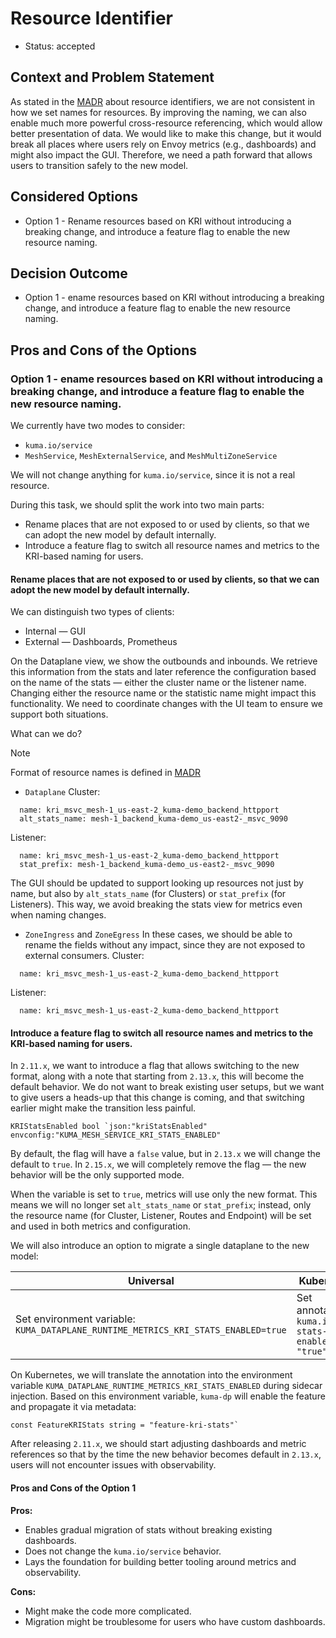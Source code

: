 # Resource Identifier

* Status: accepted

## Context and Problem Statement

As stated in the [MADR](070-resource-identifier.md) about resource identifiers, we are not consistent in how we set names for resources. By improving the naming, we can also enable much more powerful cross-resource referencing, which would allow better presentation of data.
We would like to make this change, but it would break all places where users rely on Envoy metrics (e.g., dashboards) and might also impact the GUI.
Therefore, we need a path forward that allows users to transition safely to the new model.

## Considered Options

* Option 1 - Rename resources based on KRI without introducing a breaking change, and introduce a feature flag to enable the new resource naming.

## Decision Outcome

* Option 1 - ename resources based on KRI without introducing a breaking change, and introduce a feature flag to enable the new resource naming.

## Pros and Cons of the Options

### Option 1 - ename resources based on KRI without introducing a breaking change, and introduce a feature flag to enable the new resource naming.

We currently have two modes to consider:

* `kuma.io/service`
* `MeshService`, `MeshExternalService`, and `MeshMultiZoneService`

We will not change anything for `kuma.io/service`, since it is not a real resource.

During this task, we should split the work into two main parts:
* Rename places that are not exposed to or used by clients, so that we can adopt the new model by default internally.
* Introduce a feature flag to switch all resource names and metrics to the KRI-based naming for users.

#### Rename places that are not exposed to or used by clients, so that we can adopt the new model by default internally.

We can distinguish two types of clients:

* Internal — GUI
* External — Dashboards, Prometheus

On the Dataplane view, we show the outbounds and inbounds.
We retrieve this information from the stats and later reference the configuration based on the name of the stats — either the cluster name or the listener name.
Changing either the resource name or the statistic name might impact this functionality.
We need to coordinate changes with the UI team to ensure we support both situations.

What can we do?

>[!NOTE]
> Format of resource names is defined in [MADR](070-resource-identifier.md)

* `Dataplane`
Cluster:
```
  name: kri_msvc_mesh-1_us-east-2_kuma-demo_backend_httpport
  alt_stats_name: mesh-1_backend_kuma-demo_us-east2-_msvc_9090
```
Listener:
```
  name: kri_msvc_mesh-1_us-east-2_kuma-demo_backend_httpport
  stat_prefix: mesh-1_backend_kuma-demo_us-east2-_msvc_9090
```
The GUI should be updated to support looking up resources not just by name, but also by `alt_stats_name` (for Clusters) or `stat_prefix` (for Listeners).
This way, we avoid breaking the stats view for metrics even when naming changes.

* `ZoneIngress` and `ZoneEgress`
In these cases, we should be able to rename the fields without any impact, since they are not exposed to external consumers.
Cluster:
```
  name: kri_msvc_mesh-1_us-east-2_kuma-demo_backend_httpport
```
Listener:
```
  name: kri_msvc_mesh-1_us-east-2_kuma-demo_backend_httpport
```

#### Introduce a feature flag to switch all resource names and metrics to the KRI-based naming for users.

In `2.11.x`, we want to introduce a flag that allows switching to the new format, along with a note that starting from `2.13.x`, this will become the default behavior.
We do not want to break existing user setups, but we want to give users a heads-up that this change is coming, and that switching earlier might make the transition less painful.

```
KRIStatsEnabled bool `json:"kriStatsEnabled" envconfig:"KUMA_MESH_SERVICE_KRI_STATS_ENABLED"
```

By default, the flag will have a `false` value, but in `2.13.x` we will change the default to `true`.
In `2.15.x`, we will completely remove the flag — the new behavior will be the only supported mode.

When the variable is set to `true`, metrics will use only the new format.
This means we will no longer set `alt_stats_name` or `stat_prefix`; instead, only the resource name (for Cluster, Listener, Routes and Endpoint) will be set and used in both metrics and configuration.

We will also introduce an option to migrate a single dataplane to the new model:

| Universal | Kubernetes |
| --- | --- |
| Set environment variable: `KUMA_DATAPLANE_RUNTIME_METRICS_KRI_STATS_ENABLED=true` | Set annotation: `kuma.io/kri-stats-enabled: "true"` |

On Kubernetes, we will translate the annotation into the environment variable `KUMA_DATAPLANE_RUNTIME_METRICS_KRI_STATS_ENABLED` during sidecar injection.
Based on this environment variable, `kuma-dp` will enable the feature and propagate it via metadata:

```golang 
const FeatureKRIStats string = "feature-kri-stats"`
```

After releasing `2.11.x`, we should start adjusting dashboards and metric references so that by the time the new behavior becomes default in `2.13.x`, users will not encounter issues with observability.

#### Pros and Cons of the Option 1

**Pros:**
* Enables gradual migration of stats without breaking existing dashboards.
* Does not change the `kuma.io/service` behavior.
* Lays the foundation for building better tooling around metrics and observability.

**Cons:**
* Might make the code more complicated.
* Migration might be troublesome for users who have custom dashboards.
